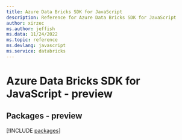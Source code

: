 ```yaml
---
title: Azure Data Bricks SDK for JavaScript
description: Reference for Azure Data Bricks SDK for JavaScript
author: xirzec
ms.author: jeffish
ms.data: 11/24/2022
ms.topic: reference
ms.devlang: javascript
ms.service: databricks
---
```

# Azure Data Bricks SDK for JavaScript - preview
## Packages - preview
[!INCLUDE [packages](data-bricks-index.md)]